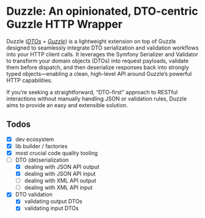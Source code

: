 Duzzle: An opinionated, DTO-centric Guzzle HTTP Wrapper
===

Duzzle (_[DTOs](https://en.wikipedia.org/wiki/Data_transfer_object) + [Guzzle](https://github.com/guzzle/guzzle)_) is a lightweight extension on top of Guzzle designed to seamlessly integrate DTO serialization and validation workflows into your HTTP client calls. 
It leverages the Symfony Serializer and Validator to transform your domain objects (DTOs) into request payloads, validate them before dispatch, and then deserialize responses back into strongly typed objects—enabling a clean, high-level API around Guzzle’s powerful HTTP capabilities. 

If you’re seeking a straightforward, “DTO-first” approach to RESTful interactions without manually handling JSON or validation rules, Duzzle aims to provide an easy and extensible solution.

## Todos

- [x] dev ecosystem 
- [x] lib builder / factories 
- [x] most crucial code quality tooling
- [ ] DTO (de)serialization
  - [x] dealing with JSON API output
  - [x] dealing with JSON API input
  - [ ] dealing with XML API output
  - [ ] dealing with XML API input
- [x] DTO validation
  - [x] validating output DTOs
  - [x] validating input DTOs
